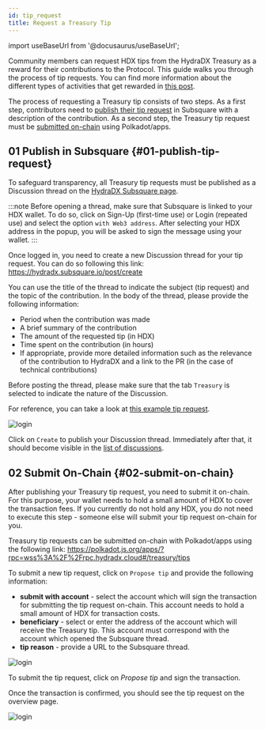 ```yaml
---
id: tip_request
title: Request a Treasury Tip
---
```


import useBaseUrl from '@docusaurus/useBaseUrl';

Community members can request HDX tips from the HydraDX Treasury as a reward for their contributions to the Protocol. This guide walks you through the process of tip requests. You can find more information about the different types of activities that get rewarded in [this post](/new_deal).

The process of requesting a Treasury tip consists of two steps. As a first step, contributors need to [publish their tip request](#01-publish-tip-request) in Subsquare with a description of the contribution. As a second step, the Treasury tip request must be [submitted on-chain](#02-submit-on-chain) using Polkadot/apps.

## 01 Publish in Subsquare {#01-publish-tip-request}

To safeguard transparency, all Treasury tip requests must be published as a Discussion thread on the [HydraDX Subsquare page](https://hydradx.subsquare.io/discussions). 

:::note
Before opening a thread, make sure that Subsquare is linked to your HDX wallet. To do so, click on Sign-Up (first-time use) or Login (repeated use) and select the option `with Web3 address`. After selecting your HDX address in the popup, you will be asked to sign the message using your wallet.
:::

Once logged in, you need to create a new Discussion thread for your tip request. You can do so following this link: https://hydradx.subsquare.io/post/create

You can use the title of the thread to indicate the subject (tip request) and the topic of the contribution. In the body of the thread, please provide the following information:

* Period when the contribution was made
* A brief summary of the contribution
* The amount of the requested tip (in HDX)
* Time spent on the contribution (in hours)
* If appropriate, provide more detailed information such as the relevance of the contribution to HydraDX and a link to the PR (in the case of technical contributions)

Before posting the thread, please make sure that the tab `Treasury` is selected to indicate the nature of the Discussion.

For reference, you can take a look at [this example tip request](https://hydradx.subsquare.io/post/192).

<div style={{textAlign: 'center'}}>
  <img alt="login" src={useBaseUrl('/tip-request/post-thread.jpg')} />
</div>

Click on `Create` to publish your Discussion thread. Immediately after that, it should become visible in the [list of discussions](https://hydradx.subsquare.io/discussions).

## 02 Submit On-Chain {#02-submit-on-chain}

After publishing your Treasury tip request, you need to submit it on-chain. For this purpose, your wallet needs to hold a small amount of HDX to cover the transaction fees. If you currently do not hold any HDX, you do not need to execute this step - someone else will submit your tip request on-chain for you.

Treasury tip requests can be submitted on-chain with Polkadot/apps using the following link: https://polkadot.js.org/apps/?rpc=wss%3A%2F%2Frpc.hydradx.cloud#/treasury/tips

To submit a new tip request, click on `Propose tip` and provide the following information:

* **submit with account** - select the account which will sign the transaction for submitting the tip request on-chain. This account needs to hold a small amount of HDX for transaction costs.
* **beneficiary** - select or enter the address of the account which will receive the Treasury tip. This account must correspond with the account which opened the Subsquare thread.
* **tip reason** - provide a URL to the Subsquare thread.

<div style={{textAlign: 'center'}}>
  <img alt="login" src={useBaseUrl('/tip-request/submit-on-chain.jpg')} />
</div>

To submit the tip request, click on *Propose tip* and sign the transaction. 

Once the transaction is confirmed, you should see the tip request on the overview page.

<div style={{textAlign: 'center'}}>
  <img alt="login" src={useBaseUrl('/tip-request/tip-requests.jpg')} />
</div>
